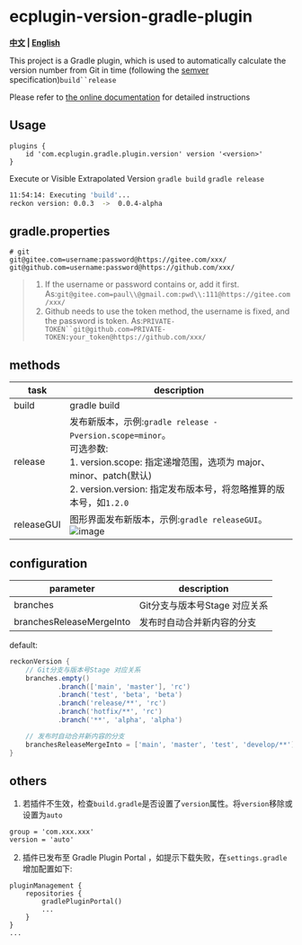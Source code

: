 # ecplugin-version-gradle-plugin

**[中文](README.md) | [English](README_en.md)**

This project is a Gradle plugin, which is used to automatically calculate the version number from Git in time (following
the [semver](https://semver.org) specification)`build``release`

Please refer to [the online documentation](https://liuzhenghui.github.io/ecplugin-version-gradle-plugin/) for detailed
instructions

## Usage

```
plugins {
    id 'com.ecplugin.gradle.plugin.version' version '<version>'
}
```

Execute or Visible Extrapolated Version `gradle build` `gradle release`

```bash
11:54:14: Executing 'build'...
reckon version: 0.0.3  ->  0.0.4-alpha
```

## gradle.properties

```
# git
git@gitee.com=username:password@https://gitee.com/xxx/
git@github.com=username:password@https://github.com/xxx/
```

> 1. If the username or password contains or, add it first.
     As:`git@gitee.com=paul\\@gmail.com:pwd\\:111@https://gitee.com/xxx/`
> 2. Github needs to use the token method, the username is fixed, and the password is token.
     As:`PRIVATE-TOKEN``git@github.com=PRIVATE-TOKEN:your_token@https://github.com/xxx/`

## methods

| task       | description                                                                                                                                                           |
|------------|-----------------------------------------------------------------------------------------------------------------------------------------------------------------------|
| build      | gradle build                                                                                                                                                          |
| release    | 发布新版本，示例:`gradle release -Pversion.scope=minor`。<br>可选参数: <br>1. version.scope: 指定递增范围，选项为 major、minor、patch(默认)   <br>2. version.version: 指定发布版本号，将忽略推算的版本号，如`1.2.0` |
| releaseGUI | 图形界面发布新版本，示例:`gradle releaseGUI`。   <br>![image](http://free.yunpng.top/tu/2024/08/03/66adbc59cc46a.png)                                                              |

## configuration

| parameter                | description         |
|--------------------------|---------------------|
| branches                 | Git分支与版本号Stage 对应关系 |
| branchesReleaseMergeInto | 发布时自动合并新内容的分支       |

default:

```groovy
reckonVersion {
    // Git分支与版本号Stage 对应关系
    branches.empty()
            .branch(['main', 'master'], 'rc')
            .branch('test', 'beta', 'beta')
            .branch('release/**', 'rc')
            .branch('hotfix/**', 'rc')
            .branch('**', 'alpha', 'alpha')

    // 发布时自动合并新内容的分支
    branchesReleaseMergeInto = ['main', 'master', 'test', 'develop/**']
}
```

## others

1. 若插件不生效，检查`build.gradle`是否设置了`version`属性。将`version`移除或设置为`auto`

```
group = 'com.xxx.xxx'
version = 'auto'
```

2. 插件已发布至 Gradle Plugin Portal ，如提示下载失败，在`settings.gradle`增加配置如下:

```
pluginManagement {
    repositories {
        gradlePluginPortal()
        ...
    }
}
...
```
